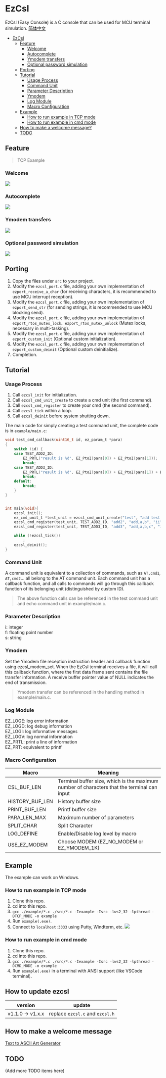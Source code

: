# EzCsl
EzCsl (Easy Console) is a C console that can be used for MCU terminal simulation. [简体中文](./README-zh.md)

- [EzCsl](#ezcsl)
  * [Feature](#feature)
    + [Welcome](#welcome)
    + [Autocomplete](#autocomplete)
    + [Ymodem transfers](#ymodem-transfers)
    + [Optional password simulation](#optional-password-simulation)
  * [Porting](#porting)
  * [Tutorial](#tutorial)
    + [Usage Process](#usage-process)
    + [Command Unit](#command-unit)
    + [Parameter Description](#parameter-description)
    + [Ymodem](#ymodem)
    + [Log Module](#log-module)
    + [Macro Configuration](#macro-configuration)
  * [Example](#example)
    + [How to run example in TCP mode](#how-to-run-example-in-tcp-mode)
    + [How to run example in cmd mode](#how-to-run-example-in-cmd-mode)
  * [How to make a welcome message?](#how-to-make-a-welcome-message-)
  * [TODO](#todo)


## Feature
> TCP Example 
### Welcome
![](./docs/screenshot/welcome.png)

### Autocomplete
![](./docs/screenshot/autocomplete.gif)

### Ymodem transfers
![](./docs/screenshot/modem.gif)

### Optional password simulation
![](./docs/screenshot/psw.gif)


## Porting
1. Copy the files under `src` to your project.
2. Modify the `ezcsl_port.c` file, adding your own implementation of `ezport_receive_a_char` (for receiving characters, it is recommended to use MCU interrupt reception).
3. Modify the `ezcsl_port.c` file, adding your own implementation of `ezport_send_str` (for sending strings, it is recommended to use MCU blocking send).
4. Modify the `ezcsl_port.c` file, adding your own implementation of `ezport_rtos_mutex_lock、ezport_rtos_mutex_unlock` (Mutex locks, necessary in multi-tasking).
5. Modify the `ezcsl_port.c` file, adding your own implementation of `ezport_custom_init` (Optional custom initialization).
6. Modify the `ezcsl_port.c` file, adding your own implementation of `ezport_custom_deinit` (Optional custom deinitialize).
7. Completion.


## Tutorial
### Usage Process
1. Call `ezcsl_init` for initialization.
2. Call `ezcsl_cmd_unit_create` to create a cmd unit (the first command).
3. Call `ezcsl_cmd_register` to create your cmd (the second command).
4. Call `ezcsl_tick` within a loop.
5. Call `ezcsl_deinit` before system shutting down.

The main code for simply creating a test command unit, the complete code is in `example/main.c`:

```c
void test_cmd_callback(uint16_t id, ez_param_t *para)
{
    switch (id) {
    case TEST_ADD2_ID:
        EZ_PRTL("result is %d", EZ_PtoI(para[0]) + EZ_PtoI(para[1]));
        break;
    case TEST_ADD3_ID:
        EZ_PRTL("result is %d", EZ_PtoI(para[0]) + EZ_PtoI(para[1]) + EZ_PtoI(para[2]));
        break;
    default:
        break;
    }
}


int main(void){
    ezcsl_init();
    ez_cmd_unit_t *test_unit = ezcsl_cmd_unit_create("test", "add test callback", 0, test_cmd_callback);
    ezcsl_cmd_register(test_unit, TEST_ADD2_ID, "add2", "add,a,b", "ii");
    ezcsl_cmd_register(test_unit, TEST_ADD3_ID, "add3", "add,a,b,c", "iii");

    while (!ezcsl_tick())
        ;
    ezcsl_deinit();
}
```

### Command Unit
A command unit is equivalent to a collection of commands, such as `AT,cmd1`, `AT,cmd2`... all belong to the AT command unit. Each command unit has a callback function, and all calls to commands will go through this callback function of its belonging unit (distinguished by custom ID).

> The above function calls can be referenced in the test command unit and echo command unit in example/main.c.

### Parameter Description
i: integer  
f: floating point number  
s: string  

### Ymodem
Set the Ymodem file reception instruction header and callback function using ezcsl_modem_set. When the EzCsl terminal receives a file, it will call this callback function, where the first data frame sent contains the file transfer information. A receive buffer pointer value of NULL indicates the end of transmission.

> Ymodem transfer can be referenced in the handling method in example/main.c.

### Log Module
EZ_LOGE: log error information  
EZ_LOGD: log debug information  
EZ_LOGI: log informative messages  
EZ_LOGV: log normal information  
EZ_PRTL: print a line of information  
EZ_PRT: equivalent to printf  

### Macro Configuration
| Macro | Meaning |
| --- | --- |
| CSL_BUF_LEN | Terminal buffer size, which is the maximum number of characters that the terminal can input |
| HISTORY_BUF_LEN | History buffer size |
| PRINT_BUF_LEN | Printf buffer size |
| PARA_LEN_MAX | Maximum number of parameters |
| SPLIT_CHAR | Split Character |
| LOG_DEFINE | Enable/Disable log level by macro |
| USE_EZ_MODEM | Choose MODEM (EZ_NO_MODEM or EZ_YMODEM_1K) |

## Example
The example can work on Windows.

### How to run example in TCP mode
1. Clone this repo.
2. cd into this repo.
3. `gcc ./example/*.c ./src/*.c -Iexample -Isrc -lws2_32 -lpthread -DTCP_MODE -o example`
4. Run `example(.exe)`.
5. Connect to `localhost:3333` using Putty, Windterm, etc.
![](./docs/screenshot/puttycfg.png)

### How to run example in cmd mode
1. Clone this repo.
2. cd into this repo.
3. `gcc ./example/*.c ./src/*.c -Iexample -Isrc -lws2_32 -lpthread -DCMD_MODE -o example`
4. Run `example(.exe)` in a terminal with ANSI support (like VSCode terminal).

## How to update ezcsl
|version|update|
| --- | --- |
|v1.1.0 -> v1.x.x|replace `ezcsl.c` and `ezcsl.h`|

## How to make a welcome message
[Text to ASCII Art Generator](https://patorjk.com/software/taag/)

## TODO
(Add more TODO items here)